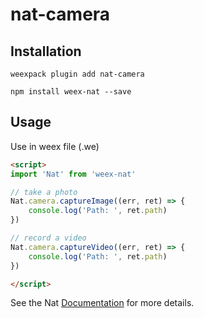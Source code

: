# nat-camera

## Installation
```
weexpack plugin add nat-camera
```

```
npm install weex-nat --save
```

## Usage

Use in weex file (.we)

```html
<script>
import 'Nat' from 'weex-nat'

// take a photo
Nat.camera.captureImage((err, ret) => {
    console.log('Path: ', ret.path)
})

// record a video
Nat.camera.captureVideo((err, ret) => {
    console.log('Path: ', ret.path)
})

</script>
```

See the Nat [Documentation](http://natjs.com/) for more details.
